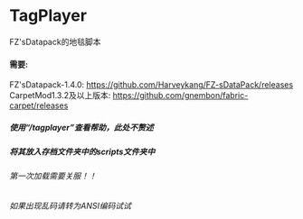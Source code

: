 # TagPlayer
FZ'sDatapack的地毯脚本  
#### 需要:  
FZ'sDatapack-1.4.0: https://github.com/Harveykang/FZ-sDataPack/releases  
CarpetMod1.3.2及以上版本: https://github.com/gnembon/fabric-carpet/releases  
##### 使用“/tagplayer”查看帮助，此处不赘述
##### 将其放入存档文件夹中的scripts文件夹中
###### 第一次加载需要关服！！  
###### 如果出现乱码请转为ANSI编码试试
